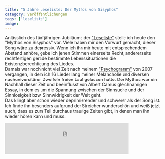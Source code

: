 ```yaml
---
title: "5 Jahre Leseliste: Der Mythos von Sisyphos"
category: Veröffentlichungen
tags: ['leseliste']
image: 
---
```


Anlässlich des fünfjährigen Jubiläums der ["Leseliste"](http://www.misantropolis.de/musik/leseliste/) stelle ich heute den "Mythos von Sisyphos" vor. Viele haben mir den Vorwurf gemacht, dieser Song wäre zu depressiv. Wenn ich ihn mir heute mit entsprechendem Abstand anhöre, gebe ich jenen Stimmen einerseits Recht, andererseits rechtfertigen gerade bestimmte Lebenssituationen die Existenzberechtigung des Liedes.  
Damals war noch nicht viel Zeit nach meinem ["Psychogramm"](http://www.misantropolis.de/musik/psychogramm/) von 2007 vergangen, in dem ich 16 Lieder lang meiner Melancholie und diversen nachuniversitären Zweifeln freien Lauf gelassen hatte. Der Mythos war ein Nachhall dieser Zeit und beeinflusst von Albert Camus gleichnamigen Essay, in dem es um die Spannung zwischen der Sinnsuche und der Sinnlosigkeit bzw. Sinnwidrigkeit der Welt geht.  
Das klingt aber schon wieder deprimierender und schwerer als der Song ist. Ich finde ihn besonders aufgrund der Streicher wunderschön und weiß jetzt auch, dass es zum Teil durchaus traurige Zeiten gibt, in denen man ihn wieder hören kann und muss.  
<iframe width="400" height="100" style="position: relative; display: block; width: 400px; height: 100px;" src="http://bandcamp.com/EmbeddedPlayer/v=2/track=2020103631/size=venti/bgcol=FFFFFF/linkcol=4285BB/" allowtransparency="true" frameborder="0"></iframe>
